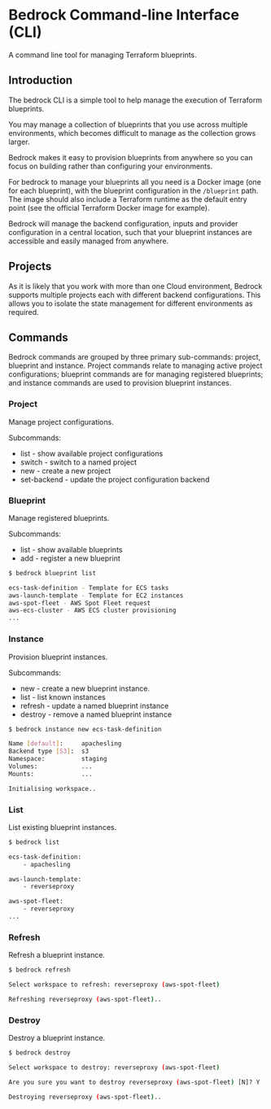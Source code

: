 # Bedrock Command-line Interface (CLI)

A command line tool for managing Terraform blueprints.

## Introduction

The bedrock CLI is a simple tool to help manage the execution of Terraform blueprints.

You may manage a collection of blueprints that you use across multiple environments, which becomes difficult to 
manage as the collection grows larger.

Bedrock makes it easy to provision blueprints from anywhere so you can focus on building rather than configuring 
your environments.

For bedrock to manage your blueprints all you need is a Docker image (one for each blueprint), with the blueprint 
configuration in the `/blueprint` path. The image should also include a Terraform runtime as the default entry point
(see the official Terraform Docker image for example).

Bedrock will manage the backend configuration, inputs and provider configuration in a central location, such that 
your blueprint instances are accessible and easily managed from anywhere.


## Projects

As it is likely that you work with more than one Cloud environment, Bedrock supports multiple projects each with
different backend configurations. This allows you to isolate the state management for different environments as
required.


## Commands

Bedrock commands are grouped by three primary sub-commands: project, blueprint and instance. Project commands
relate to managing active project configurations; blueprint commands are for managing registered blueprints; and
instance commands are used to provision blueprint instances.

### Project

Manage project configurations.

Subcommands:

* list - show available project configurations
* switch <config> - switch to a named project
* new <config> - create a new project
* set-backend - update the project configuration backend

### Blueprint

Manage registered blueprints.

Subcommands:

* list - show available blueprints
* add - register a new blueprint

``` bash
$ bedrock blueprint list

ecs-task-definition - Template for ECS tasks
aws-launch-template - Template for EC2 instances
aws-spot-fleet - AWS Spot Fleet request
aws-ecs-cluster - AWS ECS cluster provisioning
...
```

### Instance

Provision blueprint instances.

Subcommands:

* new - create a new blueprint instance.
* list - list known instances
* refresh - update a named blueprint instance
* destroy - remove a named blueprint instance

``` bash
$ bedrock instance new ecs-task-definition

Name [default]:     apachesling
Backend type [S3]:  s3
Namespace:          staging
Volumes:            ...
Mounts:             ...

Initialising workspace..
```

### List

List existing blueprint instances.

``` bash
$ bedrock list

ecs-task-definition:
    - apachesling

aws-launch-template:
    - reverseproxy

aws-spot-fleet:
    - reverseproxy
...
```

### Refresh

Refresh a blueprint instance.

``` bash
$ bedrock refresh

Select workspace to refresh: reverseproxy (aws-spot-fleet)

Refreshing reverseproxy (aws-spot-fleet).. 
```

### Destroy

Destroy a blueprint instance.

``` bash
$ bedrock destroy

Select workspace to destroy: reverseproxy (aws-spot-fleet)

Are you sure you want to destroy reverseproxy (aws-spot-fleet) [N]? Y

Destroying reverseproxy (aws-spot-fleet).. 
```
 